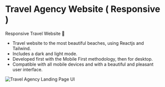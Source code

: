 # Travel Agency Website ( Responsive )

Responsive Travel Website 🌊

* Travel website to the most beautiful beaches, using Reactjs and Tailwind.
* Includes a dark and light mode.
* Developed first with the Mobile First methodology, then for desktop.
* Compatible with all mobile devices and with a beautiful and pleasant user interface.

![Travel Agency Landing Page UI](https://github.com/user-attachments/assets/553c849f-ebc8-4292-a2e4-3605c022ebf6)
